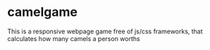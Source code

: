 # camelgame
This is a responsive webpage game free of js/css frameworks, that calculates how many camels a person worths

